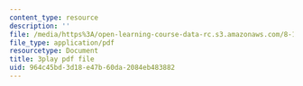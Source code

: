 ```yaml
---
content_type: resource
description: ''
file: /media/https%3A/open-learning-course-data-rc.s3.amazonaws.com/8-13-14-experimental-physics-i-ii-junior-lab-fall-2016-spring-2017/964c45bd3d18e47b60da2084eb483882_N-VHewPgPP8.pdf
file_type: application/pdf
resourcetype: Document
title: 3play pdf file
uid: 964c45bd-3d18-e47b-60da-2084eb483882
---
```

